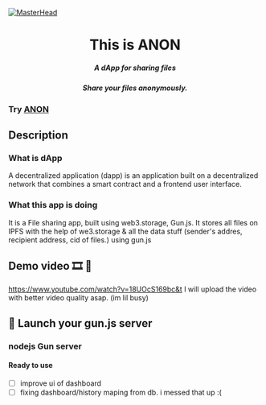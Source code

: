 [![MasterHead](https://user-images.githubusercontent.com/97467803/202875218-b80cf1f8-d542-4b20-837d-de2d53a9d61a.png)](https://anon.vanoob.dev)

<h1 align="center">This is ANON</h1>
<h5 align="center">A dApp for sharing files</h5>
<h5 align="center">Share your files anonymously.</h5>

### Try [ANON](https://anon.vanoob.dev)

## Description

### What is dApp

A decentralized application (dapp) is an application built on a decentralized network that combines a smart contract and a frontend user interface.

### What this app is doing

It is a File sharing app, built using web3.storage, Gun.js.
It stores all files on IPFS with the help of we3.storage & all the data stuff (sender's addres, recipient address, cid of files.) using gun.js

## Demo video 🎞 👀

https://www.youtube.com/watch?v=18UOcS169bc&t
I will upload the video with better video quality asap. (im lil busy)

## 🚀 Launch your gun.js server

### nodejs Gun server

<h4>Ready to use</h4>

- [ ] improve ui of dashboard
- [ ] fixing dashboard/history maping from db. i messed that up :(
